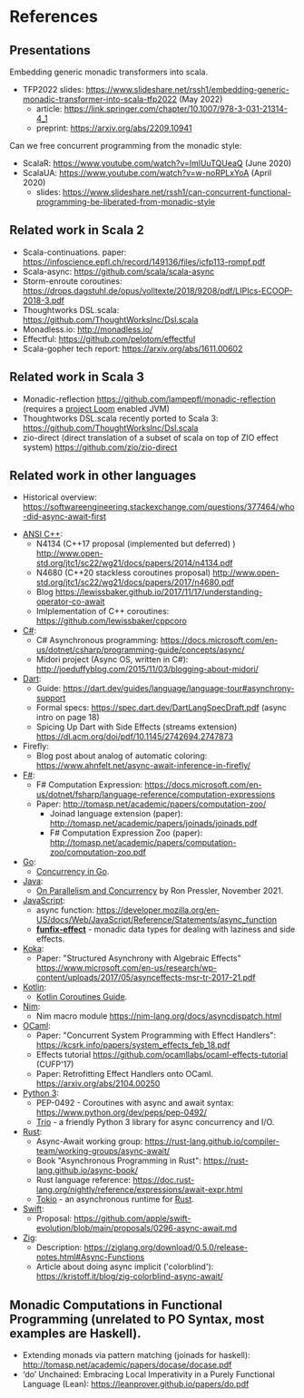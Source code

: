 # References


## Presentations

Embedding generic monadic transformers into scala.

* TFP2022 slides: <https://www.slideshare.net/rssh1/embedding-generic-monadic-transformer-into-scala-tfp2022> (May 2022)
    * article: <https://link.springer.com/chapter/10.1007/978-3-031-21314-4_1> 
    * preprint: <https://arxiv.org/abs/2209.10941>

Can we free concurrent programming from the monadic style:

* ScalaR:  <https://www.youtube.com/watch?v=ImlUuTQUeaQ>  (June 2020)
* ScalaUA: <https://www.youtube.com/watch?v=w-noRPLxYoA>  (April 2020)
    * slides: <https://www.slideshare.net/rssh1/can-concurrent-functional-programming-be-liberated-from-monadic-style>

## Related work in Scala 2

- Scala-continuations.  paper:  <https://infoscience.epfl.ch/record/149136/files/icfp113-rompf.pdf>
- Scala-async:   <https://github.com/scala/scala-async>
- Storm-enroute coroutines:  <https://drops.dagstuhl.de/opus/volltexte/2018/9208/pdf/LIPIcs-ECOOP-2018-3.pdf>
- Thoughtworks DSL.scala:  <https://github.com/ThoughtWorksInc/Dsl.scala>
- Monadless.io: <http://monadless.io/>
- Effectful: <https://github.com/pelotom/effectful>
- Scala-gopher tech report: <https://arxiv.org/abs/1611.00602>
   
## Related work in Scala 3
 
 - Monadic-reflection <https://github.com/lampepfl/monadic-reflection>  (requires a [project Loom](https://openjdk.java.net/projects/loom/) enabled JVM)
-  Thoughtworks DSL.scala recently ported to Scala 3:  <https://github.com/ThoughtWorksInc/Dsl.scala> 
-  zio-direct (direct translation of a subset of scala on top of ZIO effect system) <https://github.com/zio/zio-direct>

## Related work in other languages

- Historical overview: <https://softwareengineering.stackexchange.com/questions/377464/who-did-async-await-first>

<!-- in alphabetic order -->

- [ANSI C++][ansi_cplusplus]:
	- N4134 (C++17 proposal (implemented but deferred) )  <http://www.open-std.org/jtc1/sc22/wg21/docs/papers/2014/n4134.pdf>
	- N4680 (C++20 stackless coroutines proposal)  <http://www.open-std.org/jtc1/sc22/wg21/docs/papers/2017/n4680.pdf>
	- Blog  <https://lewissbaker.github.io/2017/11/17/understanding-operator-co-await>
	- Imlplementation of C++ coroutines:  <https://github.com/lewissbaker/cppcoro>
- [C#](https://docs.microsoft.com/en-us/dotnet/csharp/):
   - C# Asynchronous programming: <https://docs.microsoft.com/en-us/dotnet/csharp/programming-guide/concepts/async/>
   - Midori project (Async OS, written in C#): <http://joeduffyblog.com/2015/11/03/blogging-about-midori/>
- [Dart]:
	- Guide: <https://dart.dev/guides/language/language-tour#asynchrony-support>
	- Formal specs: <https://spec.dart.dev/DartLangSpecDraft.pdf>  (async intro on page 18)
    - Spicing Up Dart with Side Effects (streams extension) <https://dl.acm.org/doi/pdf/10.1145/2742694.2747873>
- Firefly:
	- Blog post about analog of automatic coloring: https://www.ahnfelt.net/async-await-inference-in-firefly/
- [F#][fsharp]:
    - F# Computation Expression: <https://docs.microsoft.com/en-us/dotnet/fsharp/language-reference/computation-expressions>
	- Paper: <http://tomasp.net/academic/papers/computation-zoo/>
        - Joinad language extension (paper): http://tomasp.net/academic/papers/joinads/joinads.pdf
        - F# Computation Expression Zoo (paper): http://tomasp.net/academic/papers/computation-zoo/computation-zoo.pdf
- [Go][golang]:
   - [Concurrency in Go][golang_concurrency].
- [Java]:
  - [On Parallelism and Concurrency][pressler] by Ron Pressler, November 2021.
- [JavaScript](https://developer.mozilla.org/en-US/docs/Web/JavaScript): 
   - async function: <https://developer.mozilla.org/en-US/docs/Web/JavaScript/Reference/Statements/async_function>
   - [**funfix-effect**][funfix-effect] - monadic data types for dealing with laziness and side effects.
- [Koka]:
	- Paper: "Structured Asynchrony with Algebraic Effects" <https://www.microsoft.com/en-us/research/wp-content/uploads/2017/05/asynceffects-msr-tr-2017-21.pdf>
- [Kotlin]:
	- [Kotlin Coroutines Guide][kotlin_coroutines].
- [Nim]:
   - Nim macro module <https://nim-lang.org/docs/asyncdispatch.html>
- [OCaml]:
    - Paper: "Concurrent System Programming with Effect Handlers": <https://kcsrk.info/papers/system_effects_feb_18.pdf>
    - Effects tutorial <https://github.com/ocamllabs/ocaml-effects-tutorial> (CUFP'17)
    - Paper: Retrofitting Effect Handlers onto OCaml. <https://arxiv.org/abs/2104.00250>
- [Python 3][python3]:
   - PEP-0492 - Coroutines with async and await syntax: <https://www.python.org/dev/peps/pep-0492/>
   - [Trio] - a friendly Python 3 library for async concurrency and I/O.
- [Rust]:
	- Async-Await working group: <https://rust-lang.github.io/compiler-team/working-groups/async-await/>
	- Book "Asynchronous Programming in Rust": <https://rust-lang.github.io/async-book/>
	- Rust language reference: <https://doc.rust-lang.org/nightly/reference/expressions/await-expr.html>
   - [Tokio](https://tokio.rs/tokio/tutorial) - an asynchronous runtime for [Rust].
- [Swift]:
	- Proposal: <https://github.com/apple/swift-evolution/blob/main/proposals/0296-async-await.md>
- [Zig]:
	- Description: <https://ziglang.org/download/0.5.0/release-notes.html#Async-Functions>
	- Article about doing async implicit ('colorblind'): <https://kristoff.it/blog/zig-colorblind-async-await/>


## Monadic Computations in Functional Programming (unrelated to PO Syntax, most examples are Haskell).

   - Extending monads via pattern matching (joinads for haskell): <http://tomasp.net/academic/papers/docase/docase.pdf>
   - ‘do’ Unchained: Embracing Local Imperativity in a Purely Functional Language (Lean): <https://leanprover.github.io/papers/do.pdf>
                                                               


<!-- hyperlinks -->

[ansi_cplusplus]: https://isocpp.org/
[dart]: https://dart.dev/codelabs/async-await
[fsharp]: https://fsharp.org/
[funfix-effect]: https://funfix.org/api/effect/
[golang]: https://go.dev/
[golang_concurrency]: https://www.golang-book.com/books/intro/10
[java]: https://docs.oracle.com/javase/specs/
[koka]: https://koka-lang.github.io/
[kotlin]: https://kotlinlang.org/
[kotlin_coroutines]: https://kotlinlang.org/docs/reference/coroutines/coroutines-guide.html
[nim]: https://nim-lang.org/
[ocaml]: https://ocaml.org/
[pressler]: https://inside.java/2021/11/30/on-parallelism-and-concurrency/
[python3]: https://www.python.org/
[rust]: https://trio.readthedocs.io/
[swift]: https://developer.apple.com/swift/
[trio]: https://trio.readthedocs.io/
[zig]: https://ziglang.org/
